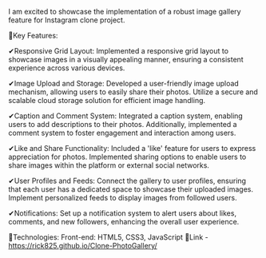 I am excited to showcase the implementation of a robust image gallery feature for Instagram clone project. 

🔅Key Features:

✔Responsive Grid Layout:
  Implemented a responsive grid layout to showcase images in a visually appealing manner, ensuring a consistent experience across various devices.

✔Image Upload and Storage:
  Developed a user-friendly image upload mechanism, allowing users to easily share their photos. Utilize a secure and scalable cloud storage solution for efficient image handling.

✔Caption and Comment System:
  Integrated a caption system, enabling users to add descriptions to their photos. Additionally, implemented a comment system to foster engagement and interaction among users.

✔Like and Share Functionality:
  Included a 'like' feature for users to express appreciation for photos. Implemented sharing options to enable users to share images within the platform or external social networks.

✔User Profiles and Feeds:
  Connect the gallery to user profiles, ensuring that each user has a dedicated space to showcase their uploaded images. Implement personalized feeds to display images from followed users.

✔Notifications:
  Set up a notification system to alert users about likes, comments, and new followers, enhancing the overall user experience.


🔅Technologies:
  Front-end: HTML5, CSS3, JavaScript
🔅Link - https://rick825.github.io/Clone-PhotoGallery/
